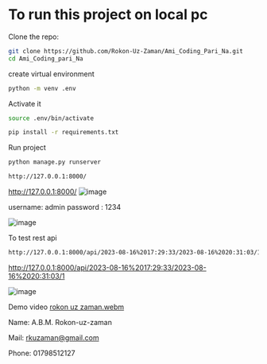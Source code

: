 # To run this project on local pc 

Clone the repo:
```bash
git clone https://github.com/Rokon-Uz-Zaman/Ami_Coding_Pari_Na.git
cd Ami_Coding_pari_Na
```

create virtual environment
```bash
python -m venv .env
```
Activate it
```bash
source .env/bin/activate
```

```bash
pip install -r requirements.txt
```
Run project
```bash
python manage.py runserver
```



```bash
http://127.0.0.1:8000/
```
http://127.0.0.1:8000/
![image](https://github.com/Rokon-Uz-Zaman/Ami_Coding_Pari_Na/assets/26451679/ccd44bbe-bd3e-40d8-aa8e-56bc1df6a9de)

username: admin
password : 1234

![image](https://github.com/Rokon-Uz-Zaman/Ami_Coding_Pari_Na/assets/26451679/56b59ce0-fab1-4d2c-8e4c-40c8d4a0b9cb)



To test rest api
```bash
http://127.0.0.1:8000/api/2023-08-16%2017:29:33/2023-08-16%2020:31:03/1
```

http://127.0.0.1:8000/api/2023-08-16%2017:29:33/2023-08-16%2020:31:03/1


![image](https://github.com/Rokon-Uz-Zaman/Ami_Coding_Pari_Na/assets/26451679/9d7fcb31-6539-44f4-832d-cf6979b9b5fc)




Demo video
[rokon uz zaman.webm](https://github.com/Rokon-Uz-Zaman/Ami_Coding_Pari_Na/assets/26451679/7ad16bae-56cd-4d19-a4a5-e39c2c1c7dce)


Name: A.B.M. Rokon-uz-zaman 

Mail: rkuzaman@gmail.com

Phone: 01798512127
